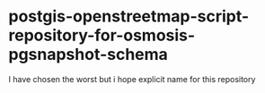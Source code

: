 # postgis-openstreetmap-script-repository-for-osmosis-pgsnapshot-schema
I have chosen the worst but i hope explicit name for this repository
